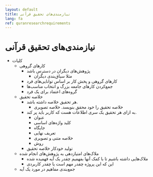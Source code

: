 ```yaml
---
layout: default
title: نیازمندی‌های تحقیق قرآنی
lang: fa
ref: quranresearchrequirements
---
```

# نیازمندی‌های تحقیق قرآنی

* کلیات
	* کارهای گروهی
		* پژوهش‌های دیگران در دسترس باشد
			* مثلا سیاق‌بندی دیگران
		* کارهای گروهی و پخش کار بر اساس توانایی‌های فرد
		* جمع‌کردن کارهای جامعه بزرگ و انتخاب مناسب‌ها
		* گروه‌های اعتماد برای یک فرد
	* خلاصه تحقیق
		* هر تحقیق خلاصه داشته باشد.
			* خلاصه تحقیق را خود محقق بنویسد. خلاصه تصویری
		* به ازای هر تحقیق یک سری اطلاعات هست که کاربر باید پر کند.
			* عنوان
			* کلید واژه‌های اساسی
			* جایگاه
			* تعریف نهایی
			* خلاصه متنی و تصویری
			* روش
		* تولید خودکار خلاصه تحقیق
	* ملاک‌های امتیازدهی به پژوهش‌های انجام شده
		* ملاک‌هایی داشته باشیم تا با کمک آنها بفهمیم چقدر یک آیه فهمیده شده
		* این که این پروژه چقدر مهم است یا چقدر کاربردی
	* جمع‌بندی مفاهیم در مورد یک آیه

